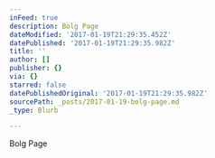 ```yaml
---
inFeed: true
description: Bolg Page
dateModified: '2017-01-19T21:29:35.452Z'
datePublished: '2017-01-19T21:29:35.982Z'
title: ''
author: []
publisher: {}
via: {}
starred: false
datePublishedOriginal: '2017-01-19T21:29:35.982Z'
sourcePath: _posts/2017-01-19-bolg-page.md
_type: Blurb

---
```

Bolg Page
